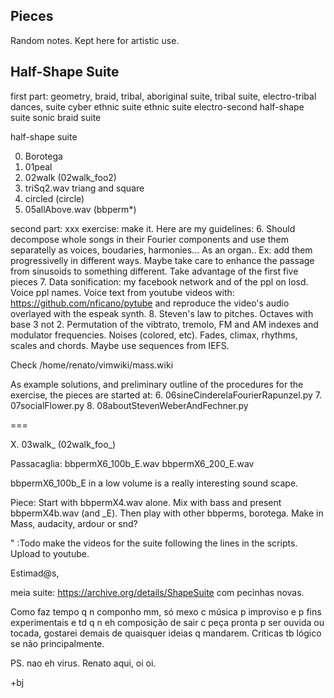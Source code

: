 Pieces
------

Random notes. Kept here for artistic use.

Half-Shape Suite
----------------


first part: geometry, braid, tribal, aboriginal suite, tribal suite, electro-tribal dances, suite
cyber ethnic suite
ethnic suite
electro-second half-shape suite
sonic braid suite

half-shape suite

0. Borotega
1. 01peal
2. 02walk (02walk_foo2)
3. triSq2.wav triang and square
4. circled (circle)
5. 05allAbove.wav (bbperm\*)

second part: xxx
exercise: make it.
Here are my guidelines:
6. Should decompose whole songs in their Fourier
components and use them separatelly as voices,
boudaries, harmonies... As an organ..
Ex: add them progressivelly in different ways.
Maybe take care to enhance the passage from sinusoids
to something different.
Take advantage of the first five pieces
7. Data sonification: my facebook network and of the ppl
on losd. Voice ppl names.
Voice text from youtube videos with:
https://github.com/nficano/pytube
and reproduce the video's audio overlayed with the espeak synth.
8. Steven's law to pitches. Octaves with base 3 not 2.
Permutation of the vibtrato, tremolo, FM and AM indexes and
modulator frequencies.
Noises (colored, etc).
Fades, climax, rhythms, scales and chords.
Maybe use sequences from IEFS.

Check /home/renato/vimwiki/mass.wiki

As example solutions, and preliminary outline of the procedures
for the exercise, the pieces are started at:
6. 06sineCinderelaFourierRapunzel.py
7. 07socialFlower.py
8. 08aboutStevenWeberAndFechner.py


===

X. 03walk\_ (02walk_foo\_)


Passacaglia:
  bbpermX6_100b_E.wav
  bbpermX6_200_E.wav

bbpermX6_100b_E in a low volume is a really interesting sound scape.

Piece:
  Start with bbpermX4.wav alone. Mix with bass
  and present bbpermX4b.wav (and \_E).
  Then play with other bbperms, borotega.
  Make in Mass, audacity, ardour or snd?



" :Todo make the videos for the suite following the lines in the
scripts. Upload to youtube.

Estimad@s,

meia suite:
https://archive.org/details/ShapeSuite
com pecinhas novas.

Como faz tempo q n componho mm, só mexo c música p improviso
e p fins experimentais e td q n eh composição de sair c peça
pronta p ser ouvida ou tocada, gostarei demais de quaisquer
ideias q mandarem. Criticas tb lógico se não principalmente.

PS. nao eh virus. Renato aqui, oi oi.

+bj
